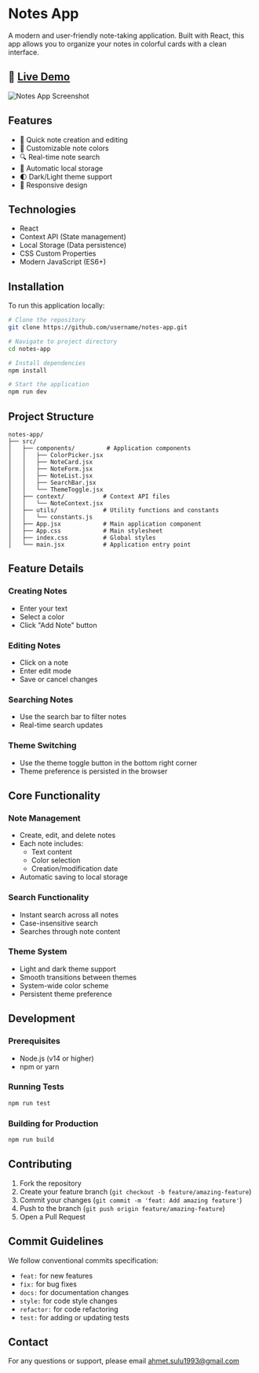 # Notes App

A modern and user-friendly note-taking application. Built with React, this app allows you to organize your notes in colorful cards with a clean interface.

## 🚀 [Live Demo](https://extraordinary-ganache-73c453.netlify.app/)

![Notes App Screenshot](/api/placeholder/800/400)

## Features

- 📝 Quick note creation and editing
- 🎨 Customizable note colors
- 🔍 Real-time note search
- 💾 Automatic local storage
- 🌓 Dark/Light theme support
- 📱 Responsive design

## Technologies

- React
- Context API (State management)
- Local Storage (Data persistence)
- CSS Custom Properties
- Modern JavaScript (ES6+)

## Installation

To run this application locally:

```bash
# Clone the repository
git clone https://github.com/username/notes-app.git

# Navigate to project directory
cd notes-app

# Install dependencies
npm install

# Start the application
npm run dev
```

## Project Structure

```
notes-app/
├── src/
│   ├── components/         # Application components
│   │   ├── ColorPicker.jsx
│   │   ├── NoteCard.jsx
│   │   ├── NoteForm.jsx
│   │   ├── NoteList.jsx
│   │   ├── SearchBar.jsx
│   │   └── ThemeToggle.jsx
│   ├── context/           # Context API files
│   │   └── NoteContext.jsx
│   ├── utils/             # Utility functions and constants
│   │   └── constants.js
│   ├── App.jsx            # Main application component
│   ├── App.css            # Main stylesheet
│   ├── index.css          # Global styles
│   └── main.jsx           # Application entry point
```

## Feature Details

### Creating Notes
- Enter your text
- Select a color
- Click "Add Note" button

### Editing Notes
- Click on a note
- Enter edit mode
- Save or cancel changes

### Searching Notes
- Use the search bar to filter notes
- Real-time search updates

### Theme Switching
- Use the theme toggle button in the bottom right corner
- Theme preference is persisted in the browser

## Core Functionality

### Note Management
- Create, edit, and delete notes
- Each note includes:
  - Text content
  - Color selection
  - Creation/modification date
- Automatic saving to local storage

### Search Functionality
- Instant search across all notes
- Case-insensitive search
- Searches through note content

### Theme System
- Light and dark theme support
- Smooth transitions between themes
- System-wide color scheme
- Persistent theme preference

## Development

### Prerequisites
- Node.js (v14 or higher)
- npm or yarn

### Running Tests
```bash
npm run test
```

### Building for Production
```bash
npm run build
```

## Contributing

1. Fork the repository
2. Create your feature branch (`git checkout -b feature/amazing-feature`)
3. Commit your changes (`git commit -m 'feat: Add amazing feature'`)
4. Push to the branch (`git push origin feature/amazing-feature`)
5. Open a Pull Request

## Commit Guidelines

We follow conventional commits specification:
- `feat:` for new features
- `fix:` for bug fixes
- `docs:` for documentation changes
- `style:` for code style changes
- `refactor:` for code refactoring
- `test:` for adding or updating tests

## Contact

For any questions or support, please email ahmet.sulu1993@gmail.com

